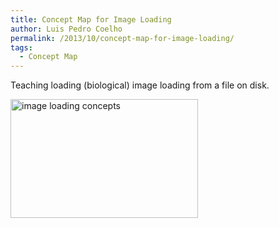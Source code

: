 ```yaml
---
title: Concept Map for Image Loading
author: Luis Pedro Coelho
permalink: /2013/10/concept-map-for-image-loading/
tags:
  - Concept Map
---
```

Teaching loading (biological) image loading from a file on disk. 

[<img class="alignnone size-medium wp-image-4739" alt="image loading concepts" src="http://teaching.software-carpentry.org/wp-content/uploads/2013/10/image_loading_concepts-300x190.png" width="300" height="190" />][1]

&nbsp;

 [1]: http://teaching.software-carpentry.org/wp-content/uploads/2013/10/image_loading_concepts.png
